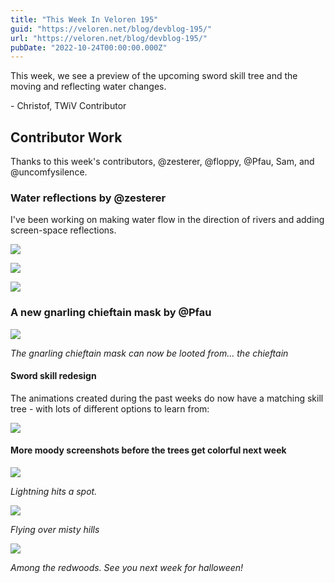 ```yaml
---
title: "This Week In Veloren 195"
guid: "https://veloren.net/blog/devblog-195/"
url: "https://veloren.net/blog/devblog-195/"
pubDate: "2022-10-24T00:00:00.000Z"
---
```


This week, we see a preview of the upcoming sword skill tree and the moving and reflecting water changes.

\- Christof, TWiV Contributor

## Contributor Work

Thanks to this week's contributors, @zesterer, @floppy, @Pfau, Sam, and @uncomfysilence.

### Water reflections by @zesterer

I've been working on making water flow in the direction of rivers and adding screen-space reflections.

![](https://s3.eu-central-2.wasabisys.com/veloren-blog/cdn/597826574095613962/1029069195842945075/screenshot_1665419560196.png)

![](https://s3.eu-central-2.wasabisys.com/veloren-blog/cdn/597826574095613962/1029069196291735572/screenshot_1665419305864.png)

![](https://s3.eu-central-2.wasabisys.com/veloren-blog/cdn/523568428905398283/1033391600883216444/screenshot_1666450143886.png)

### A new gnarling chieftain mask by @Pfau

![](https://s3.eu-central-2.wasabisys.com/veloren-blog/cdn/597826574095613962/1031159359033589780/unknown.png)

_The gnarling chieftain mask can now be looted from... the chieftain_

#### Sword skill redesign

The animations created during the past weeks do now have a matching skill tree - with lots of different options to learn from:

![](https://s3.eu-central-2.wasabisys.com/veloren-blog/cdn/1032776995257450648/1033485972186337381/2022-10-22-135940_1920x1080_scrot.png)

#### More moody screenshots before the trees get colorful next week

![](https://s3.eu-central-2.wasabisys.com/veloren-blog/cdn/634860358623821835/1033937609099055124/screenshot_1666580310276.png)

_Lightning hits a spot._

![](https://s3.eu-central-2.wasabisys.com/veloren-blog/cdn/634860358623821835/1033614493047074816/screenshot_1666503158751.png)

_Flying over misty hills_

![](https://s3.eu-central-2.wasabisys.com/veloren-blog/cdn/634860358623821835/1033384062234132582/screenshot_1666448304164.png)

_Among the redwoods. See you next week for halloween!_

